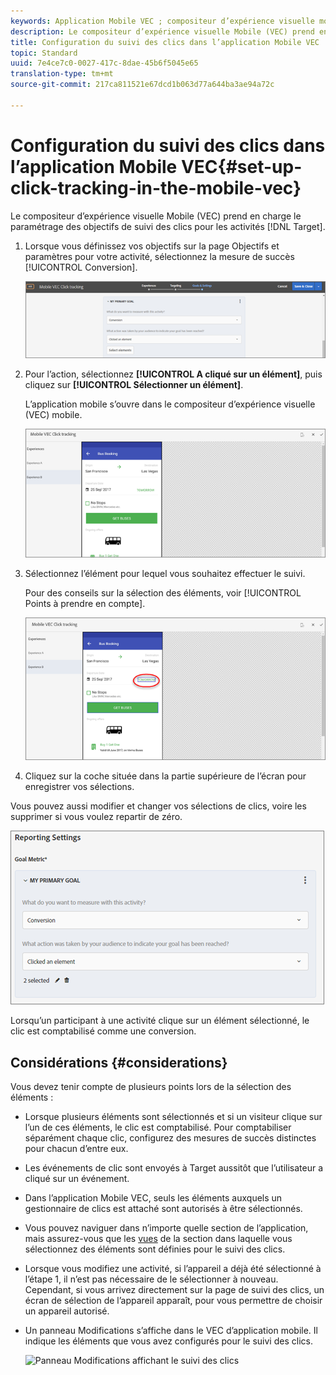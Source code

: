```yaml
---
keywords: Application Mobile VEC ; compositeur d’expérience visuelle mobile ; options du compositeur d’expérience mobile ; options du compositeur mobile ; vue target ; clics ; suivi des clics ; suivi
description: Le compositeur d’expérience visuelle Mobile (VEC) prend en charge le paramétrage des objectifs de suivi des clics pour les activités Adobe Target.
title: Configuration du suivi des clics dans l’application Mobile VEC
topic: Standard
uuid: 7e4ce7c0-0027-417c-8dae-45b6f5045e65
translation-type: tm+mt
source-git-commit: 217ca811521e67dcd1b063d77a644ba3ae94a72c

---
```



# Configuration du suivi des clics dans l’application Mobile VEC{#set-up-click-tracking-in-the-mobile-vec}

Le compositeur d’expérience visuelle Mobile (VEC) prend en charge le paramétrage des objectifs de suivi des clics pour les activités [!DNL Target].

1. Lorsque vous définissez vos objectifs sur la page Objectifs et paramètres pour votre activité, sélectionnez la mesure de succès [!UICONTROL Conversion].

   ![](assets/mobile-vec-clicktrack1.png)

1. Pour l’action, sélectionnez **[!UICONTROL A cliqué sur un élément]**, puis cliquez sur **[!UICONTROL Sélectionner un élément]**.

   L’application mobile s’ouvre dans le compositeur d’expérience visuelle (VEC) mobile.

   ![](assets/mobile-vec-clicktrack2.png)

1. Sélectionnez l’élément pour lequel vous souhaitez effectuer le suivi.

   Pour des conseils sur la sélection des éléments, voir [!UICONTROL Points à prendre en compte].

   ![](assets/mobile-vec-clicktrack3.png)

1. Cliquez sur la coche située dans la partie supérieure de l’écran pour enregistrer vos sélections.

Vous pouvez aussi modifier et changer vos sélections de clics, voire les supprimer si vous voulez repartir de zéro.

![](assets/mobile-vec-clicktrack4.png)

Lorsqu’un participant à une activité clique sur un élément sélectionné, le clic est comptabilisé comme une conversion.

## Considérations {#considerations}

Vous devez tenir compte de plusieurs points lors de la sélection des éléments :

* Lorsque plusieurs éléments sont sélectionnés et si un visiteur clique sur l’un de ces éléments, le clic est comptabilisé. Pour comptabiliser séparément chaque clic, configurez des mesures de succès distinctes pour chacun d’entre eux.
* Les événements de clic sont envoyés à Target aussitôt que l’utilisateur a cliqué sur un événement.
* Dans l’application Mobile VEC, seuls les éléments auxquels un gestionnaire de clics est attaché sont autorisés à être sélectionnés.
* Vous pouvez naviguer dans n’importe quelle section de l’application, mais assurez-vous que les [vues](/help/c-target-mobile-app/c-mobile-visual-experience-composer/mobile-visual-experience-composer.md#target-views) de la section dans laquelle vous sélectionnez des éléments sont définies pour le suivi des clics.
* Lorsque vous modifiez une activité, si l’appareil a déjà été sélectionné à l’étape 1, il n’est pas nécessaire de le sélectionner à nouveau. Cependant, si vous arrivez directement sur la page de suivi des clics, un écran de sélection de l’appareil apparaît, pour vous permettre de choisir un appareil autorisé.
* Un panneau Modifications s’affiche dans le VEC d’application mobile. Il indique les éléments que vous avez configurés pour le suivi des clics.

   ![Panneau Modifications affichant le suivi des clics
   ](/help/c-target-mobile-app/c-mobile-visual-experience-composer/assets/click-track-modifications-panel.png)